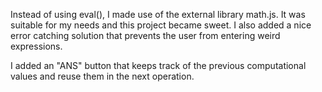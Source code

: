 Instead of using eval(), I made use of the external library math.js. It was suitable for my needs and this project became sweet.
I also added a nice error catching solution that prevents the user from entering weird expressions.

I added an "ANS" button that keeps track of the previous computational values and reuse them in the next operation.
